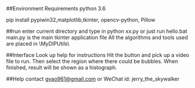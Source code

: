 ##Environment Requirements
python 3.6

pip install pypiwin32,matplotlib,tkinter, opencv-python, Pillow

##run
enter current directory and type in python xx.py or just run hello.bat
main.py is the main tkinter application file
All the algorithms and tools used are placed in \MyDIPUtils\

##Interface
Look up help for instructions
Hit the button and pick up a video file to run.
Then select the region where there could be bubbles.
When finished, result will be shown as a histograph.

##Help
contact gyao961@gmail.com
or WeChat id:  jerry_the_skywalker
